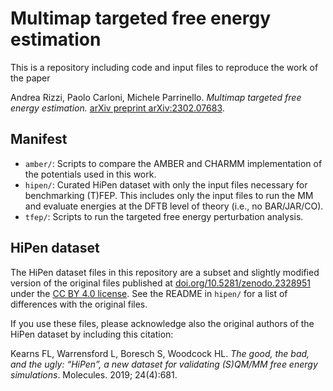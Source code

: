 # Multimap targeted free energy estimation

This is a repository including code and input files to reproduce the work of the paper

Andrea Rizzi, Paolo Carloni, Michele Parrinello. *Multimap targeted free energy estimation.* [arXiv preprint arXiv:2302.07683](http://arxiv.org/abs/2302.07683).

## Manifest

- ``amber/``: Scripts to compare the AMBER and CHARMM implementation of the potentials used in this work.
- ``hipen/``: Curated HiPen dataset with only the input files necessary for benchmarking (T)FEP. This includes only the
              input files to run the MM and evaluate energies at the DFTB level of theory (i.e., no BAR/JAR/CO).
- ``tfep/``:  Scripts to run the targeted free energy perturbation analysis.

## HiPen dataset

The HiPen dataset files in this repository are a subset and slightly modified version of the original files
published at [doi.org/10.5281/zenodo.2328951](doi.org/10.5281/zenodo.2328951) under the [CC BY 4.0 license](https://creativecommons.org/licenses/by/4.0/legalcode).
See the README in ``hipen/`` for a list of differences with the original files.

If you use these files, please acknowledge also the original authors of the HiPen dataset by including this citation:

Kearns FL, Warrensford L, Boresch S, Woodcock HL. *The good, the bad, and the ugly: “HiPen”, a new dataset for validating
(S)QM/MM free energy simulations*. Molecules. 2019; 24(4):681.
